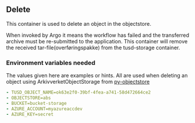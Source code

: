 ## Delete

This container is used to delete an object in the objectstore.

When invoked by Argo it means the workflow has failed and the transferred archive must be re-submitted to the
application. This container will remove the received tar-file(overføringspakke) from the tusd-storage container.

### Environment variables needed
The values given here are examples or hints.
All are used when deleting an object using ArkivverketObjectStorage from [py-objectstore](https://github.com/arkivverket/py-objectstore)
```yaml
- TUSD_OBJECT_NAME=ok63e2f0-39bf-4fea-a741-58d472664ce2
- OBJECTSTORE=abs
- BUCKET=bucket-storage
- AZURE_ACCOUNT=myazureaccdev
- AZURE_KEY=secret
```
